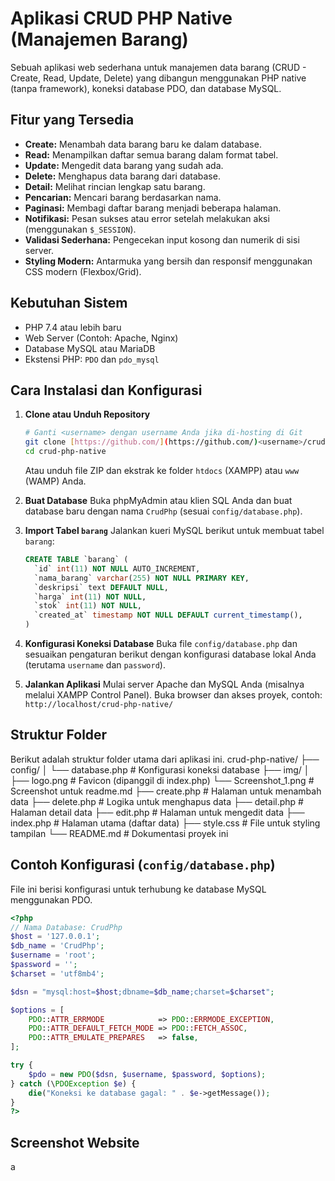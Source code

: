# Aplikasi CRUD PHP Native (Manajemen Barang)

Sebuah aplikasi web sederhana untuk manajemen data barang (CRUD - Create, Read, Update, Delete) yang dibangun menggunakan PHP native (tanpa framework), koneksi database PDO, dan database MySQL.

##  Fitur yang Tersedia

* **Create:** Menambah data barang baru ke dalam database.
* **Read:** Menampilkan daftar semua barang dalam format tabel.
* **Update:** Mengedit data barang yang sudah ada.
* **Delete:** Menghapus data barang dari database.
* **Detail:** Melihat rincian lengkap satu barang.
* **Pencarian:** Mencari barang berdasarkan nama.
* **Paginasi:** Membagi daftar barang menjadi beberapa halaman.
* **Notifikasi:** Pesan sukses atau error setelah melakukan aksi (menggunakan `$_SESSION`).
* **Validasi Sederhana:** Pengecekan input kosong dan numerik di sisi server.
* **Styling Modern:** Antarmuka yang bersih dan responsif menggunakan CSS modern (Flexbox/Grid).

## Kebutuhan Sistem

* PHP 7.4 atau lebih baru
* Web Server (Contoh: Apache, Nginx)
* Database MySQL atau MariaDB
* Ekstensi PHP: `PDO` dan `pdo_mysql`

## Cara Instalasi dan Konfigurasi

1.  **Clone atau Unduh Repository**
    ```bash
    # Ganti <username> dengan username Anda jika di-hosting di Git
    git clone [https://github.com/](https://github.com/)<username>/crud-php-native.git
    cd crud-php-native
    ```
    Atau unduh file ZIP dan ekstrak ke folder `htdocs` (XAMPP) atau `www` (WAMP) Anda.

2.  **Buat Database**
    Buka phpMyAdmin atau klien SQL Anda dan buat database baru dengan nama `CrudPhp` (sesuai `config/database.php`).

3.  **Import Tabel `barang`**
    Jalankan kueri MySQL berikut untuk membuat tabel `barang`:

    ```sql
    CREATE TABLE `barang` (
      `id` int(11) NOT NULL AUTO_INCREMENT,
      `nama_barang` varchar(255) NOT NULL PRIMARY KEY,
      `deskripsi` text DEFAULT NULL,
      `harga` int(11) NOT NULL,
      `stok` int(11) NOT NULL,
      `created_at` timestamp NOT NULL DEFAULT current_timestamp(),
    )
    ```

4.  **Konfigurasi Koneksi Database**
    Buka file `config/database.php` dan sesuaikan pengaturan berikut dengan konfigurasi database lokal Anda (terutama `username` dan `password`).

5.  **Jalankan Aplikasi**
    Mulai server Apache dan MySQL Anda (misalnya melalui XAMPP Control Panel). Buka browser dan akses proyek, contoh: `http://localhost/crud-php-native/`

## Struktur Folder

Berikut adalah struktur folder utama dari aplikasi ini.
crud-php-native/
├── config/
│   └── database.php        # Konfigurasi koneksi database
├── img/
│   ├── logo.png            # Favicon (dipanggil di index.php)
    └── Screenshot_1.png    # Screenshot untuk readme.md
├── create.php              # Halaman untuk menambah data
├── delete.php              # Logika untuk menghapus data
├── detail.php              # Halaman detail data
├── edit.php                # Halaman untuk mengedit data
├── index.php               # Halaman utama (daftar data)
├── style.css               # File untuk styling tampilan
└── README.md               # Dokumentasi proyek ini

## Contoh Konfigurasi (`config/database.php`)

File ini berisi konfigurasi untuk terhubung ke database MySQL menggunakan PDO.

```php
<?php
// Nama Database: CrudPhp
$host = '127.0.0.1';
$db_name = 'CrudPhp';
$username = 'root';
$password = ''; 
$charset = 'utf8mb4';

$dsn = "mysql:host=$host;dbname=$db_name;charset=$charset";

$options = [
    PDO::ATTR_ERRMODE            => PDO::ERRMODE_EXCEPTION,
    PDO::ATTR_DEFAULT_FETCH_MODE => PDO::FETCH_ASSOC,
    PDO::ATTR_EMULATE_PREPARES   => false,
];

try {
    $pdo = new PDO($dsn, $username, $password, $options);
} catch (\PDOException $e) {
    die("Koneksi ke database gagal: " . $e->getMessage());
}
?>
```

## Screenshot Website
a